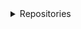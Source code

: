 <details>
  
  <summary>Repositories</summary>
  <br>
  
  [![](https://github-readme-stats.vercel.app/api/pin/?username=se7en5h6&repo=awesome-falsehood)](https://github.com/se7en5h6/awesome-falsehood)  

  [![](https://github-readme-stats.vercel.app/api/pin/?username=se7en5h6&repo=awesome-java)](https://github.com/se7en5h6/awesome-java)

  [![](https://github-readme-stats.vercel.app/api/pin/?username=se7en5h6&repo=java-design-patterns)](https://github.com/se7en5h6/java-design-patterns)

  [![](https://github-readme-stats.vercel.app/api/pin/?username=se7en5h6&repo=spring-data-jpa-audit-and-version-example)](https://github.com/se7en5h6/spring-data-jpa-audit-and-version-example)    
  
  [![](https://github-readme-stats.vercel.app/api/pin/?username=se7en5h6&repo=JSqlParser)](https://github.com/se7en5h6/JSqlParser)
  
  [![](https://github-readme-stats.vercel.app/api/pin/?username=se7en5h6&repo=free-for-dev)](https://github.com/se7en5h6/free-for-dev)

  [![](https://github-readme-stats.vercel.app/api/pin/?username=se7en5h6&repo=learn-istio)](https://github.com/se7en5h6/learn-istio)  
  
  [![](https://github-readme-stats.vercel.app/api/pin/?username=se7en5h6&repo=awesome-actions)](https://github.com/se7en5h6/awesome-actions)  
  
  [![](https://github-readme-stats.vercel.app/api/pin/?username=se7en5h6&repo=ShedLock)](https://github.com/se7en5h6/ShedLock)

  [![](https://github-readme-stats.vercel.app/api/pin/?username=se7en5h6&repo=user-security-stories)](https://github.com/se7en5h6/user-security-stories)

  [![](https://github-readme-stats.vercel.app/api/pin/?username=renovatebot&repo=renovate)](https://github.com/renovatebot/renovate)
  
  [![](https://github-readme-stats.vercel.app/api/pin/?username=deepjavalibrary&repo=djl)](https://github.com/deepjavalibrary/djl)
  
  [![](https://github-readme-stats.vercel.app/api/pin/?username=servicemeshinterface&repo=smi-spec)](https://github.com/servicemeshinterface/smi-spec)
  
  [![](https://github-readme-stats.vercel.app/api/pin/?username=se7en5h6&repo=ShedLock)](https://github.com/se7en5h6/ShedLock)
  
  [![](https://github-readme-stats.vercel.app/api/pin/?username=se7en5h6&repo=ShedLock)](https://github.com/se7en5h6/ShedLock)
  
  [![](https://github-readme-stats.vercel.app/api/pin/?username=se7en5h6&repo=ShedLock)](https://github.com/se7en5h6/ShedLock)
</details>
